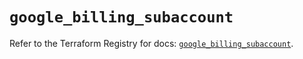 # `google_billing_subaccount`

Refer to the Terraform Registry for docs: [`google_billing_subaccount`](https://registry.terraform.io/providers/hashicorp/google/5.19.0/docs/resources/billing_subaccount).
